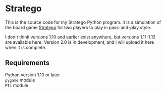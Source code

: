 # Stratego

This is the source code for my Stratego Python program. It is a simulation of the board game [Stratego](https://en.wikipedia.org/wiki/Stratego) for two players to play in pass-and-play style.

I don't think versions 1.10 and earlier exist anywhere, but versions 1.11-1.13 are available here. Version 2.0 is in development, and I will upload it here when it is complete.

## Requirements

Python version 1.10 or later\
`pygame` module\
`PIL` module
